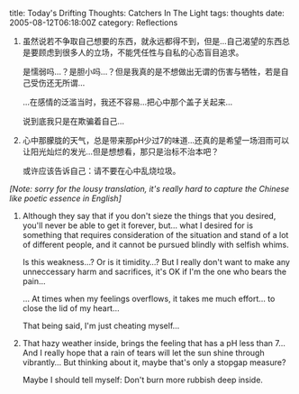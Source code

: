 title: Today's Drifting Thoughts: Catchers In The Light
tags: thoughts
date: 2005-08-12T06:18:00Z
category: Reflections

1. 虽然说若不争取自己想要的东西，就永远都得不到，但是…自己渴望的东西总是要顾虑到很多人的立场，不能凭任性与自私的心态盲目追求。

    是懦弱吗…？是胆小吗…？但是我真的是不想做出无谓的伤害与牺牲，若是自己受伤还无所谓…

    …在感情的泛滥当时，我还不容易…把心中那个盖子关起来…

    说到底我只是在欺骗着自己…

2. 心中那朦胧的天气，总是带来那pH少过7的味道…还真的是希望一场泪雨可以让阳光灿烂的发光…但是想想看，那只是治标不治本吧？

    或许应该告诉自己：请不要在心中乱烧垃圾。

*[Note: sorry for the lousy translation, it's really hard to capture the Chinese like poetic essence in English]*

1. Although they say that if you don't sieze the things that you desired, you'll never be able to get it forever, but… what I desired for is something that requires consideration of the situation and stand of a lot of different people, and it cannot be pursued blindly with selfish whims.

    Is this weakness…? Or is it timidity…? But I really don't want to make any unneccessary harm and sacrifices, it's OK if I'm the one who bears the pain…

    … At times when my feelings overflows, it takes me much effort… to close the lid of my heart…

    That being said, I'm just cheating myself…

2. That hazy weather inside, brings the feeling that has a pH less than 7… And I really hope that a rain of tears will let the sun shine through vibrantly… But thinking about it, maybe that's only a stopgap measure?

    Maybe I should tell myself: Don't burn more rubbish deep inside.
